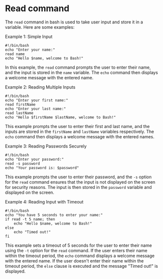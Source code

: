 # Read command



The `read` command in bash is used to take user input and store it in a variable. Here are some examples:

Example 1: Simple Input
```
#!/bin/bash
echo "Enter your name:"
read name
echo "Hello $name, welcome to Bash!"
```

In this example, the `read` command prompts the user to enter their name, and the input is stored in the `name` variable. The `echo` command then displays a welcome message with the entered name.

Example 2: Reading Multiple Inputs
```
#!/bin/bash
echo "Enter your first name:"
read firstName
echo "Enter your last name:"
read lastName
echo "Hello $firstName $lastName, welcome to Bash!"
```

This example prompts the user to enter their first and last name, and the inputs are stored in the `firstName` and `lastName` variables respectively. The `echo` command then displays a welcome message with the entered names.

Example 3: Reading Passwords Securely
```
#!/bin/bash
echo "Enter your password:"
read -s password
echo "Your password is: $password"
```

This example prompts the user to enter their password, and the `-s` option for the `read` command ensures that the input is not displayed on the screen for security reasons. The input is then stored in the `password` variable and displayed on the screen.

Example 4: Reading Input with Timeout
```
#!/bin/bash
echo "You have 5 seconds to enter your name:"
if read -t 5 name; then
    echo "Hello $name, welcome to Bash!"
else
    echo "Timed out!"
fi
```

This example sets a timeout of 5 seconds for the user to enter their name using the `-t` option for the `read` command. If the user enters their name within the timeout period, the `echo` command displays a welcome message with the entered name. If the user doesn't enter their name within the timeout period, the `else` clause is executed and the message "Timed out!" is displayed.